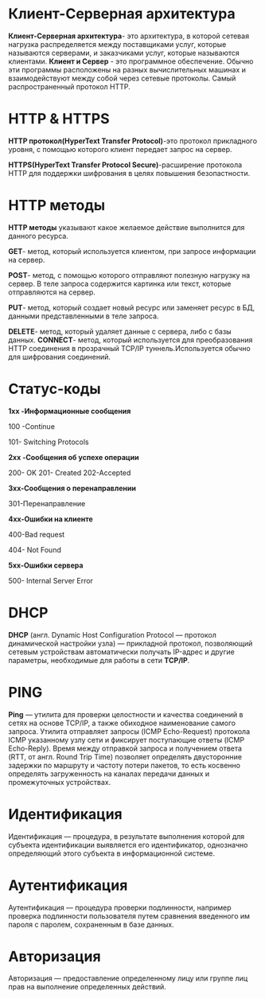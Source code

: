 # Клиент-Серверная архитектура
                                          
 **Клиент-Серверная архитектура**- это архитектура, в которой сетевая нагрузка распределяется между поставщиками услуг, которые называются серверами, и заказчиками услуг, которые называются клиентами.
 **Клиент и Сервер** - это программное обеспечение.
 Обычно эти программы расположены на разных вычислительных машинах и взаимодействуют между собой через сетевые протоколы.
 Самый распространенный протокол HTTP.
# HTTP & HTTPS

 **HTTP протокол(HyperText Transfer Protocol)**-это протокол прикладного уровня, с помощью которого клиент передает запрос на сервер.
 
 **HTTPS(HyperText Transfer Protocol Secure)**-расширение протокола HTTP для поддержки шифрования в целях повышения безопастности.
 # HTTP методы
 **HTTP методы** указывают какое желаемое действие выполнится для данного ресурса. 
 
 **GET**- метод, который используется клиентом, при запросе информации на сервер.
 
 **POST**- метод, с помощью которого отправляют полезную нагрузку на сервер. В теле запроса содержится картинка или текст, которые отправляются на сервер.
 
 **PUT**- метод, который создает новый ресурс или заменяет ресурс в БД, данными представленными в теле запроса.
 
 **DELETE**- метод, который удаляет данные с сервера, либо с базы данных.
 **CONNECT**- метод, который используется для преобразования HTTP соединения в прозрачный TCP/IP туннель.Используется обычно для шифрования соединений.
 
 # Статус-коды
 
 **1xx -Информационные сообщения** 
 
 100 -Continue
 
 101- Switching Protocols
 
 **2xx -Сообщения об успехе операции**
 
 200- OK
 201- Created
 202-Accepted
 
 **3xx-Сообщения о перенаправлении**
 
 301-Перенаправление
 
 **4xx-Ошибки на клиенте**
 
 400-Bad request
 
 404- Not Found
 
 **5xx-Ошибки сервера**
 
 500- Internal Server Error
 
 # DHCP
 
 **DHCP** (англ. Dynamic Host Configuration Protocol — протокол динамической настройки узла) — прикладной протокол, позволяющий сетевым устройствам автоматически получать IP-адрес и другие параметры, необходимые для работы в сети **TCP/IP**.
 # PING
 
 **Ping** — утилита для проверки целостности и качества соединений в сетях на основе TCP/IP, а также обиходное наименование самого запроса.
Утилита отправляет запросы (ICMP Echo-Request) протокола ICMP указанному узлу сети и фиксирует поступающие ответы (ICMP Echo-Reply). Время между отправкой запроса и получением ответа (RTT, от англ. Round Trip Time) позволяет определять двусторонние задержки по маршруту и частоту потери пакетов, то есть косвенно определять загруженность на каналах передачи данных и промежуточных устройствах.

# Идентификация
Идентификация — процедура, в результате выполнения которой для субъекта идентификации выявляется его идентификатор, однозначно определяющий этого субъекта в информационной системе.

# Аутентификация

Аутентификация — процедура проверки подлинности, например проверка подлинности пользователя путем сравнения введенного им пароля с паролем, сохраненным в базе данных.

# Авторизация

Авторизация — предоставление определенному лицу или группе лиц прав на выполнение определенных действий.
